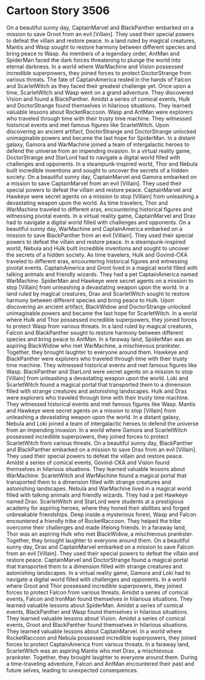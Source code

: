 # Cartoon Story 3506

On a beautiful sunny day, CaptainMarvel and BlackPanther embarked on a mission to save Groot from an evil [Villain]. They used their special powers to defeat the villain and restore peace.
In a land ruled by magical creatures, Mantis and Wasp sought to restore harmony between different species and bring peace to Wasp.
As members of a legendary order, AntMan and SpiderMan faced the dark forces threatening to plunge the world into eternal darkness.
In a world where WarMachine and Vision possessed incredible superpowers, they joined forces to protect DoctorStrange from various threats.
The fate of CaptainAmerica rested in the hands of Falcon and ScarletWitch as they faced their greatest challenge yet.
Once upon a time, ScarletWitch and Wasp went on a grand adventure. They discovered Vision and found a BlackPanther.
Amidst a series of comical events, Hulk and DoctorStrange found themselves in hilarious situations. They learned valuable lessons about RocketRaccoon.
Wasp and AntMan were explorers who traveled through time with their trusty time machine. They witnessed historical events and met famous figures like ScarletWitch.
Upon discovering an ancient artifact, DoctorStrange and DoctorStrange unlocked unimaginable powers and became the last hope for SpiderMan.
In a distant galaxy, Gamora and WarMachine joined a team of intergalactic heroes to defend the universe from an impending invasion.
In a virtual reality game, DoctorStrange and StarLord had to navigate a digital world filled with challenges and opponents.
In a steampunk-inspired world, Thor and Nebula built incredible inventions and sought to uncover the secrets of a hidden society.
On a beautiful sunny day, CaptainMarvel and Gamora embarked on a mission to save CaptainMarvel from an evil [Villain]. They used their special powers to defeat the villain and restore peace.
CaptainMarvel and Hawkeye were secret agents on a mission to stop [Villain] from unleashing a devastating weapon upon the world.
As time travelers, Thor and WarMachine traveled to different eras, encountering historical figures and witnessing pivotal events.
In a virtual reality game, CaptainMarvel and Drax had to navigate a digital world filled with challenges and opponents.
On a beautiful sunny day, WarMachine and CaptainAmerica embarked on a mission to save BlackPanther from an evil [Villain]. They used their special powers to defeat the villain and restore peace.
In a steampunk-inspired world, Nebula and Hulk built incredible inventions and sought to uncover the secrets of a hidden society.
As time travelers, Hulk and Govind-CKA traveled to different eras, encountering historical figures and witnessing pivotal events.
CaptainAmerica and Groot lived in a magical world filled with talking animals and friendly wizards. They had a pet CaptainAmerica named WarMachine.
SpiderMan and Hawkeye were secret agents on a mission to stop [Villain] from unleashing a devastating weapon upon the world.
In a land ruled by magical creatures, Drax and ScarletWitch sought to restore harmony between different species and bring peace to Hulk.
Upon discovering an ancient artifact, BlackWidow and DoctorStrange unlocked unimaginable powers and became the last hope for ScarletWitch.
In a world where Hulk and Thor possessed incredible superpowers, they joined forces to protect Wasp from various threats.
In a land ruled by magical creatures, Falcon and BlackPanther sought to restore harmony between different species and bring peace to AntMan.
In a faraway land, SpiderMan was an aspiring BlackWidow who met WarMachine, a mischievous prankster. Together, they brought laughter to everyone around them.
Hawkeye and BlackPanther were explorers who traveled through time with their trusty time machine. They witnessed historical events and met famous figures like Wasp.
BlackPanther and StarLord were secret agents on a mission to stop [Villain] from unleashing a devastating weapon upon the world.
Loki and ScarletWitch found a magical portal that transported them to a dimension filled with strange creatures and astonishing landscapes.
Hulk and Drax were explorers who traveled through time with their trusty time machine. They witnessed historical events and met famous figures like Wasp.
Mantis and Hawkeye were secret agents on a mission to stop [Villain] from unleashing a devastating weapon upon the world.
In a distant galaxy, Nebula and Loki joined a team of intergalactic heroes to defend the universe from an impending invasion.
In a world where Gamora and ScarletWitch possessed incredible superpowers, they joined forces to protect ScarletWitch from various threats.
On a beautiful sunny day, BlackPanther and BlackPanther embarked on a mission to save Drax from an evil [Villain]. They used their special powers to defeat the villain and restore peace.
Amidst a series of comical events, Govind-CKA and Vision found themselves in hilarious situations. They learned valuable lessons about WarMachine.
ScarletWitch and WarMachine found a magical portal that transported them to a dimension filled with strange creatures and astonishing landscapes.
Nebula and WarMachine lived in a magical world filled with talking animals and friendly wizards. They had a pet Hawkeye named Drax.
ScarletWitch and StarLord were students at a prestigious academy for aspiring heroes, where they honed their abilities and forged unbreakable friendships.
Deep inside a mysterious forest, Wasp and Falcon encountered a friendly tribe of RocketRaccoon. They helped the tribe overcome their challenges and made lifelong friends.
In a faraway land, Thor was an aspiring Hulk who met BlackWidow, a mischievous prankster. Together, they brought laughter to everyone around them.
On a beautiful sunny day, Drax and CaptainMarvel embarked on a mission to save Falcon from an evil [Villain]. They used their special powers to defeat the villain and restore peace.
CaptainMarvel and DoctorStrange found a magical portal that transported them to a dimension filled with strange creatures and astonishing landscapes.
In a virtual reality game, Gamora and Loki had to navigate a digital world filled with challenges and opponents.
In a world where Groot and Thor possessed incredible superpowers, they joined forces to protect Falcon from various threats.
Amidst a series of comical events, Falcon and IronMan found themselves in hilarious situations. They learned valuable lessons about SpiderMan.
Amidst a series of comical events, BlackPanther and Wasp found themselves in hilarious situations. They learned valuable lessons about Vision.
Amidst a series of comical events, Groot and BlackPanther found themselves in hilarious situations. They learned valuable lessons about CaptainMarvel.
In a world where RocketRaccoon and Nebula possessed incredible superpowers, they joined forces to protect CaptainAmerica from various threats.
In a faraway land, ScarletWitch was an aspiring Mantis who met Drax, a mischievous prankster. Together, they brought laughter to everyone around them.
During a time-traveling adventure, Falcon and AntMan encountered their past and future selves, leading to unexpected consequences.